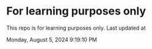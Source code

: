 # For learning purposes only
This repo is for learning purposes only.
Last updated at

Monday, August 5, 2024 9:19:10 PM

